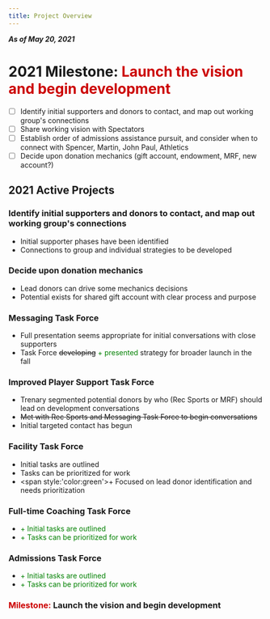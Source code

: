 ```yaml
---
title: Project Overview
---
```

***As of May 20, 2021***

# 2021 Milestone: <span style='color:#cc0000'>Launch the vision and begin development</span>
- [ ] Identify initial supporters and donors to contact, and map out working group's connections
- [ ] Share working vision with Spectators
- [ ] Establish order of admissions assistance pursuit, and consider when to connect with Spencer, Martin, John Paul, Athletics
- [ ] Decide upon donation mechanics (gift account, endowment, MRF, new account?)

## 2021 Active Projects
### Identify initial supporters and donors to contact, and map out working group's connections
- Initial supporter phases have been identified
- Connections to group and individual strategies to be developed

### Decide upon donation mechanics
- Lead donors can drive some mechanics decisions
- Potential exists for shared gift account with clear process and purpose

### Messaging Task Force
- Full presentation seems appropriate for initial conversations with close supporters
- Task Force ~~developing~~ <span style='color:green'>+ presented</span> strategy for broader launch in the fall

### Improved Player Support Task Force
- Trenary segmented potential donors by who (Rec Sports or MRF) should lead on development conversations
- ~~Met with Rec Sports and Messaging Task Force to begin conversations~~
- Initial targeted contact has begun

### Facility Task Force
- Initial tasks are outlined
- Tasks can be prioritized for work
- <span style:'color:green'>+ Focused on lead donor identification and needs prioritization</span>

### Full-time Coaching Task Force
- <span style='color:green'>+ Initial tasks are outlined</span>
- <span style='color:green'>+ Tasks can be prioritized for work</span>

### Admissions Task Force
- <span style='color:green'>+ Initial tasks are outlined</span>
- <span style='color:green'>+ Tasks can be prioritized for work</span>

### <span style='color:#cc0000'>Milestone:</span> **Launch the vision and begin development**
